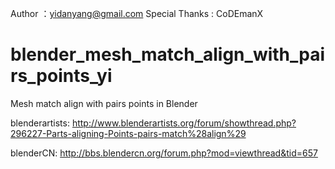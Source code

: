 Author ：yidanyang@gmail.com
Special Thanks : CoDEmanX



blender_mesh_match_align_with_pairs_points_yi
=============================================
Mesh match align with pairs points in Blender



blenderartists:
http://www.blenderartists.org/forum/showthread.php?296227-Parts-aligning-Points-pairs-match%28align%29

blenderCN:
http://bbs.blendercn.org/forum.php?mod=viewthread&tid=657
